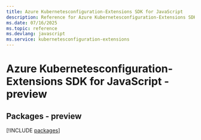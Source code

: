 ```yaml
---
title: Azure Kubernetesconfiguration-Extensions SDK for JavaScript
description: Reference for Azure Kubernetesconfiguration-Extensions SDK for JavaScript
ms.date: 07/16/2025
ms.topic: reference
ms.devlang: javascript
ms.service: kubernetesconfiguration-extensions
---
```

# Azure Kubernetesconfiguration-Extensions SDK for JavaScript - preview
## Packages - preview
[!INCLUDE [packages](kubernetesconfiguration-extensions-index.md)]